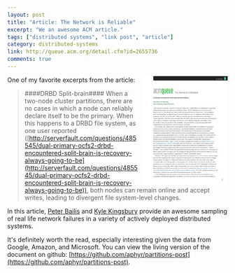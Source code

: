 ```yaml
---
layout: post
title: "Article: The Network is Reliable"
excerpt: "We an awesome ACM article."
tags: ["distributed systems", "link post", "article"]
category: distributed-systems
link: http://queue.acm.org/detail.cfm?id=2655736
comments: true
---
```

<a href="http://queue.acm.org/detail.cfm?id=2655736">
<img style="float:right; margin-left: 10px; margin-bottom: -10px;" src="/images/network-reliable-thumb.png" />
</a>
One of my favorite excerpts from the article:

> ####DRBD Split-brain####
> When a two-node cluster partitions, there are no cases in which a node can reliably declare itself to be the primary. When this happens to a DRBD file system, as one user reported ([http://serverfault.com/questions/485545/dual-primary-ocfs2-drbd-encountered-split-brain-is-recovery-always-going-to-be](http://serverfault.com/questions/485545/dual-primary-ocfs2-drbd-encountered-split-brain-is-recovery-always-going-to-be)), both nodes can remain online and accept writes, leading to divergent file system-level changes.

In this article, [Peter Bailis](http://www.bailis.org/) and [Kyle Kingsbury](http://aphyr.com/) provide an awesome sampling of real life network failures
in a variety of actively deployed distributed systems.

It's definitely worth the read, especially interesting given the data from Google, Amazon, and Microsoft. You can view the living version of the document on github: [https://github.com/aphyr/partitions-post](https://github.com/aphyr/partitions-post).
